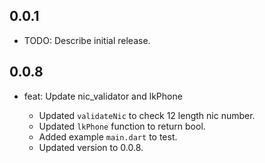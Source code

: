 ## 0.0.1

* TODO: Describe initial release.


## 0.0.8

* feat: Update nic_validator and lkPhone

  - Updated `validateNic` to check 12 length nic number.
  - Updated `lkPhone` function to return bool.
  - Added example `main.dart` to test.
  - Updated version to 0.0.8.